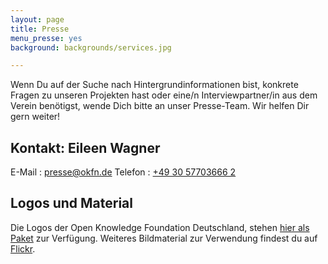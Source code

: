 ```yaml
---
layout: page
title: Presse
menu_presse: yes
background: backgrounds/services.jpg

---
```


Wenn Du auf der Suche nach Hintergrundinformationen bist, konkrete Fragen zu unseren Projekten hast oder eine/n Interviewpartner/in aus dem Verein benötigst, wende Dich bitte an unser Presse-Team. Wir helfen Dir gern weiter!

## Kontakt: Eileen Wagner

E-Mail
: <a href="mailto:presse@okfn.de">presse@okfn.de</a>
Telefon
: <a href="tel:+49 30 57703666 2">+49 30 57703666 2</a>

## Logos und Material

Die Logos der Open Knowledge Foundation Deutschland, stehen [hier als Paket](../files/logos/Logos_okfde.zip) zur Verfügung. Weiteres Bildmaterial zur Verwendung findest du auf [Flickr](https://www.flickr.com/photos/okfde/sets/).
